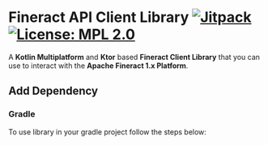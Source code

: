# Fineract API Client Library [![Jitpack](https://jitpack.io/v/openMF/fineract-client-cmp.svg)](https://jitpack.io/#openMF/fineract-client-cmp) [![License: MPL 2.0](https://img.shields.io/badge/License-MPL%202.0-brightgreen.svg)](https://opensource.org/licenses/MPL-2.0)

A **Kotlin Multiplatform** and **Ktor** based **Fineract Client Library** that you can use to interact with the **Apache Fineract 1.x Platform**.

## Add Dependency

### Gradle

To use library in your gradle project follow the steps below:
